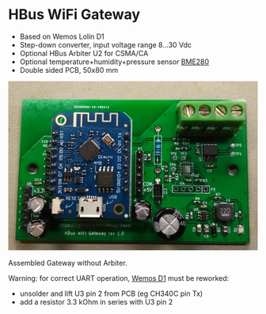 # HBus WiFi Gateway

  * Based on Wemos Lolin D1
  * Step-down converter, input voltage range 8...30 Vdc  
  * Optional HBus Arbiter U2 for CSMA/CA
  * Optional temperature+humidity+pressure sensor [BME280](https://www.ebay.com.au/sch/i.html?_osacat=0&_odkw=BMP280&_from=R40&_trksid=p2334524.m570.l1313.TR3.TRC2.A0.H0.XBME280.TRS0&_nkw=BME280&_sacat=0)
  * Double sided PCB, 50x80 mm
  
  ![Pic1](https://github.com/akouz/HBus/blob/master/Devices/03_WiFi_Gateway/WiFi_Gateway.jpg)

Assembled Gateway without Arbiter.

Warning: for correct UART operation, [Wemos D1](https://wiki.wemos.cc/products:d1:d1_mini) must be reworked:
  * unsolder and lift U3 pin 2 from PCB (eg CH340C pin Tx)
  * add a resistor 3.3 kOhm in series with U3 pin 2
